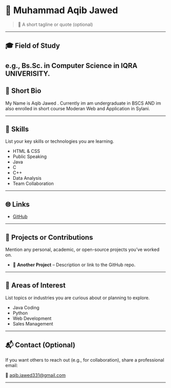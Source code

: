 # 👤 Muhammad Aqib Jawed

> 📌 A short tagline or quote (optional)

---

## 🎓 Field of Study
e.g., Bs.Sc. in Computer Science in IQRA UNIVERISITY.
---

## 🧾 Short Bio

My Name is Aqib Jawed . Currently im am undergraduate in BSCS AND im also enrolled in short course Moderan Web and Application in Sylani.

---

## 💼 Skills

List your key skills or technologies you are learning.

- HTML & CSS
- Public Speaking
- Java
- C
- C++
- Data Analysis
- Team Collaboration

---

## 🌐 Links

- [GitHub](https://github.com/Aqib-source)

---

## 🚀 Projects or Contributions

Mention any personal, academic, or open-source projects you’ve worked on.

- 📂 **Another Project** – Description or link to the GitHub repo.

---

## 🎯 Areas of Interest

List topics or industries you are curious about or planning to explore.

- Java Coding
- Python
- Web Development
- Sales Management

---

## 📬 Contact (Optional)

If you want others to reach out (e.g., for collaboration), share a professional email:

📧 aqib.jawed331@gmail.com

---